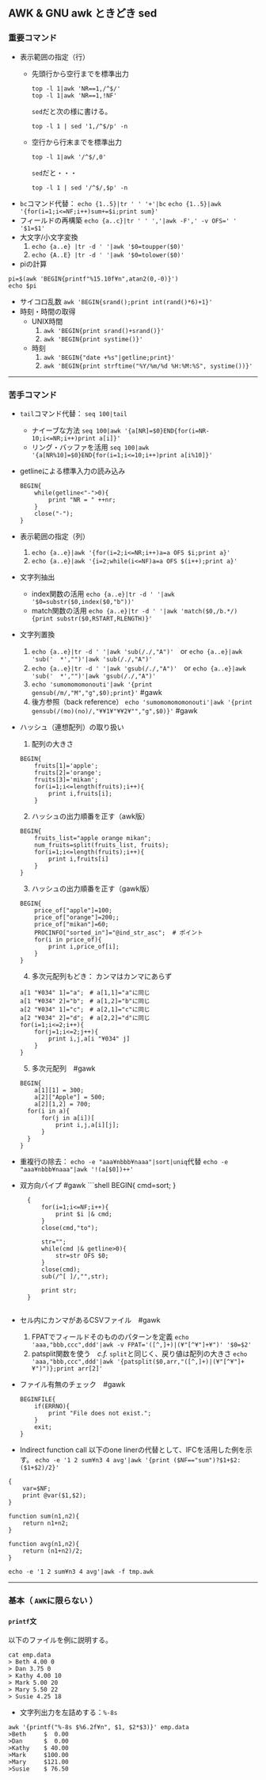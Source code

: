 ## AWK & GNU awk ときどき sed

### 重要コマンド
* 表示範囲の指定（行）
	* 先頭行から空行までを標準出力
		```shell
		top -l 1|awk 'NR==1,/^$/'
		top -l 1|awk 'NR==1,!NF'
		```
		`sed`だと次の様に書ける。
		```shell
		top -l 1 | sed '1,/^$/p' -n
		```
	* 空行から行末までを標準出力
		````shell
		top -l 1|awk '/^$/,0'
		````
		`sed`だと・・・
		
		```shell
		top -l 1 | sed '/^$/,$p' -n
		```
* `bc`コマンド代替： `echo {1..5}|tr ' ' '+'|bc`
`echo {1..5}|awk '{for(i=1;i<=NF;i++)sum+=$i;print sum}'`
* フィールドの再構築
`echo {a..c}|tr ' ' ','|awk -F',' -v OFS=' ' '$1=$1'`
* 大文字/小文字変換
	1. `echo {a..e} |tr -d ' '|awk '$0=toupper($0)'`
	2. `echo {A..E} |tr -d ' '|awk '$0=tolower($0)'`
* piの計算
```shell
pi=$(awk 'BEGIN{printf"%15.10f¥n",atan2(0,-0)}')
echo $pi
```
* サイコロ乱数
`awk 'BEGIN{srand();print int(rand()*6)+1}'`
* 時刻・時間の取得
	* UNIX時間
		1. `awk 'BEGIN{print srand()+srand()}'`
		2. `awk 'BEGIN{print systime()}'`
	* 時刻
		1. `awk 'BEGIN{"date +%s"|getline;print}'`
		2. `awk 'BEGIN{print strftime("%Y/%m/%d %H:%M:%S", systime())}'`

---


### 苦手コマンド
* `tail`コマンド代替： `seq 100|tail`
	* ナイーブな方法
			`seq 100|awk '{a[NR]=$0}END{for(i=NR-10;i<=NR;i++)print a[i]}'`
	* リング・バッファを活用
			`seq 100|awk '{a[NR%10]=$0}END{for(i=1;i<=10;i++)print a[i%10]}'`
* getlineによる標準入力の読み込み
	```shell
	BEGIN{
	    while(getline<"-">0){
	        print "NR = " ++nr;
	    }
	    close("-");
	}
	```
* 表示範囲の指定（列）
	1. `echo {a..e}|awk '{for(i=2;i<=NR;i++)a=a OFS $i;print a}'`
	2. `echo {a..e}|awk '{i=2;while(i<=NF)a=a OFS $(i++);print a}'`
* 文字列抽出
	* index関数の活用
		`echo {a..e}|tr -d ' '|awk '$0=substr($0,index($0,"b"))'`
	* match関数の活用
		`echo {a..e}|tr -d ' '|awk 'match($0,/b.*/){print substr($0,RSTART,RLENGTH)}'`
* 文字列置換
	1. `echo {a..e}|tr -d ' '|awk 'sub(/./,"A")'`　or
		 `echo {a..e}|awk 'sub('  *',"")'|awk 'sub(/./,"A")'`
	2. `echo {a..e}|tr -d ' '|awk 'gsub(/./,"A")'`　or
		 `echo {a..e}|awk 'sub('  *',"")'|awk 'gsub(/./,"A")'`
	3. `echo 'sumomomomonouti'|awk '{print gensub(/m/,"M","g",$0);print}'` #gawk
	4. 後方参照（back reference）
		`echo 'sumomomomomonouti'|awk '{print gensub(/(mo)(no)/,"¥¥1¥"¥¥2¥"","g",$0)}'` #gawk
* ハッシュ（連想配列）の取り扱い
	1. 配列の大きさ
	```shell
	BEGIN{
	    fruits[1]='apple';
	    fruits[2]='orange';
	    fruits[3]='mikan';
	    for(i=1;i<=length(fruits);i++){
	        print i,fruits[i];
	    }
	```
	2. ハッシュの出力順番を正す（awk版）
	```shell
	BEGIN{
	    fruits_list="apple orange mikan";
	    num_fruits=split(fruits_list, fruits);
	    for(i=1;i<=length(fruits);i++){
	        print i,fruits[i]
	    }
	}
	```
	3. ハッシュの出力順番を正す（gawk版）
	```shell
	BEGIN{
	    price_of["apple"]=100;
	    price_of["orange"]=200;;
	    price_of["mikan"]=60;
	    PROCINFO["sorted_in"]="@ind_str_asc";  # ポイント
	    for(i in price_of){
	        print i,price_of[i];
	    }
	}
	```
	4. 多次元配列もどき： カンマはカンマにあらず
	```shell
	a[1 "¥034" 1]="a";　# a[1,1]="a"に同じ
	a[1 "¥034" 2]="b";　# a[1,2]="b"に同じ
	a[2 "¥034" 1]="c";　# a[2,1]="c"に同じ
	a[2 "¥034" 2]="d";　# a[2,2]="d"に同じ
	for(i=1;i<=2;i++){
	    for(j=1;i<=2;j++){
	        print i,j,a[i "¥034" j]
	    }
	}
	```
	5. 多次元配列　#gawk
	```shell
	BEGIN{
	    a[1][1] = 300;
	    a[2]["Apple"] = 500;
	    a[2][1,2] = 700;
      for(i in a){
          for(j in a[i])[
              print i,j,a[i][j];
          }
      }
	}
	```
* 重複行の除去： `echo -e "aaa¥nbbb¥naaa"|sort|uniq`代替
`echo -e "aaa¥nbbb¥naaa"|awk '!(a[$0])++'`
* 双方向パイプ  #gawk
		```shell
		BEGIN{
		    cmd=sort;
		}
		
		{
		    for(i=1;i<=NF;i++){
		        print $i |& cmd;
		    }
		    close(cmd,"to");
		    
		    str="";
		    while(cmd |& getline>0){
		        str=str OFS $0;
		    }
		    close(cmd);
		    sub(/^[ ]/,"",str);
		    
		    print str;
		}
	```
* セル内にカンマがあるCSVファイル　#gawk
	1. FPATでフィールドそのもののパターンを定義
	`echo 'aaa,"bbb,ccc",ddd'|awk -v FPAT='([^,]+)|(¥"[^¥"]+¥")' '$0=$2'`
	2. patsplit関数を使う　*c.f.* `split`と同じく、戻り値は配列の大きさ
	`echo 'aaa,"bbb,ccc",ddd'|awk '{patsplit($0,arr,"([^,]+)|(¥"[^¥"]+¥")")};print arr[2]'`
* ファイル有無のチェック　#gawk
	```shell
	BEGINFILE{
	    if(ERRNO){
	        print "File does not exist.";
	    }
	    exit;
	}
	```
* Indirect function call
以下のone linerの代替として、IFCを活用した例を示す。
`echo -e '1 2 sum¥n3 4 avg'|awk '{print ($NF=="sum")?$1+$2:($1+$2)/2}'`
```shell
{
    var=$NF;
    print @var($1,$2);
}

function sum(n1,n2){
    return n1+n2;
}

function avg(n1,n2){
    return (n1+n2)/2;
}
```
`echo -e '1 2 sum¥n3 4 avg'|awk -f tmp.awk`

---

### 基本（ `AWK`に限らない ）

#### `printf`文
以下のファイルを例に説明する。
```shell
cat emp.data
> Beth 4.00 0
> Dan 3.75 0
> Kathy 4.00 10
> Mark 5.00 20
> Mary 5.50 22
> Susie 4.25 18
```
* 文字列出力を左詰めする：`%-8s`
```shell
awk '{printf("%-8s $%6.2f¥n", $1, $2*$3)}' emp.data
>Beth     $  0.00
>Dan      $  0.00
>Kathy    $ 40.00
>Mark     $100.00
>Mary     $121.00
>Susie    $ 76.50
```

